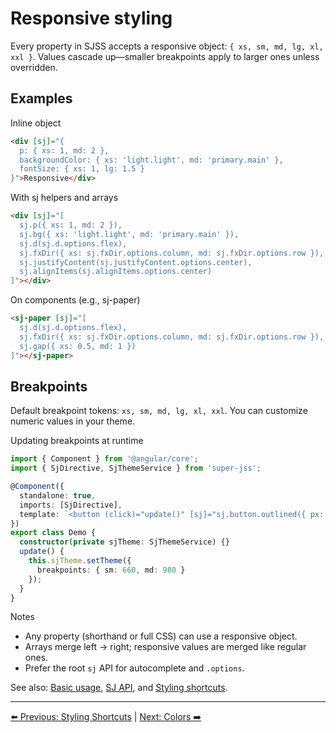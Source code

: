 # Responsive styling

Every property in SJSS accepts a responsive object: `{ xs, sm, md, lg, xl, xxl }`. Values cascade up—smaller breakpoints apply to larger ones unless overridden.

## Examples

Inline object

```html
<div [sj]="{
  p: { xs: 1, md: 2 },
  backgroundColor: { xs: 'light.light', md: 'primary.main' },
  fontSize: { xs: 1, lg: 1.5 }
}">Responsive</div>
```

With sj helpers and arrays

```html
<div [sj]="[
  sj.p({ xs: 1, md: 2 }),
  sj.bg({ xs: 'light.light', md: 'primary.main' }),
  sj.d(sj.d.options.flex),
  sj.fxDir({ xs: sj.fxDir.options.column, md: sj.fxDir.options.row }),
  sj.justifyContent(sj.justifyContent.options.center),
  sj.alignItems(sj.alignItems.options.center)
]"></div>
```

On components (e.g., sj-paper)

```html
<sj-paper [sj]="[
  sj.d(sj.d.options.flex),
  sj.fxDir({ xs: sj.fxDir.options.column, md: sj.fxDir.options.row }),
  sj.gap({ xs: 0.5, md: 1 })
]"></sj-paper>
```

## Breakpoints

Default breakpoint tokens: `xs, sm, md, lg, xl, xxl`. You can customize numeric values in your theme.

Updating breakpoints at runtime

```ts
import { Component } from '@angular/core';
import { SjDirective, SjThemeService } from 'super-jss';

@Component({
  standalone: true,
  imports: [SjDirective],
  template: `<button (click)="update()" [sj]="sj.button.outlined({ px: 1 })">Update breakpoints</button>`
})
export class Demo {
  constructor(private sjTheme: SjThemeService) {}
  update() {
    this.sjTheme.setTheme({
      breakpoints: { sm: 660, md: 980 }
    });
  }
}
```

Notes

- Any property (shorthand or full CSS) can use a responsive object.
- Arrays merge left → right; responsive values are merged like regular ones.
- Prefer the root `sj` API for autocomplete and `.options`.

See also: [Basic usage](basic-usage.md), [SJ API](sj-api.md), and [Styling shortcuts](styling-shortcuts.md).

---
[⬅️ Previous: Styling Shortcuts](styling-shortcuts.md) | [Next: Colors ➡️](colors.md)
